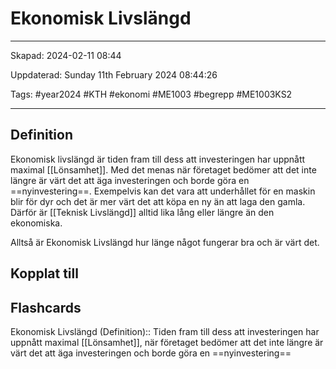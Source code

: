 # Ekonomisk Livslängd

---

Skapad: 2024-02-11 08:44

Uppdaterad: Sunday 11th February 2024 08:44:26

Tags: #year2024 #KTH #ekonomi #ME1003 #begrepp #ME1003KS2

---

## Definition

Ekonomisk livslängd är tiden fram till dess att investeringen har uppnått maximal [[Lönsamhet]]. Med det menas när företaget bedömer att det inte längre är värt det att äga investeringen och borde göra en ==nyinvestering==. Exempelvis kan det vara att underhållet för en maskin blir för dyr och det är mer värt det att köpa en ny än att laga den gamla. Därför är [[Teknisk Livslängd]] alltid lika lång eller längre än den ekonomiska.

Alltså är Ekonomisk Livslängd hur länge något fungerar bra och är värt det.

## Kopplat till

## Flashcards

Ekonomisk Livslängd (Definition):: Tiden fram till dess att investeringen har uppnått maximal [[Lönsamhet]], när företaget bedömer att det inte längre är värt det att äga investeringen och borde göra en ==nyinvestering==
